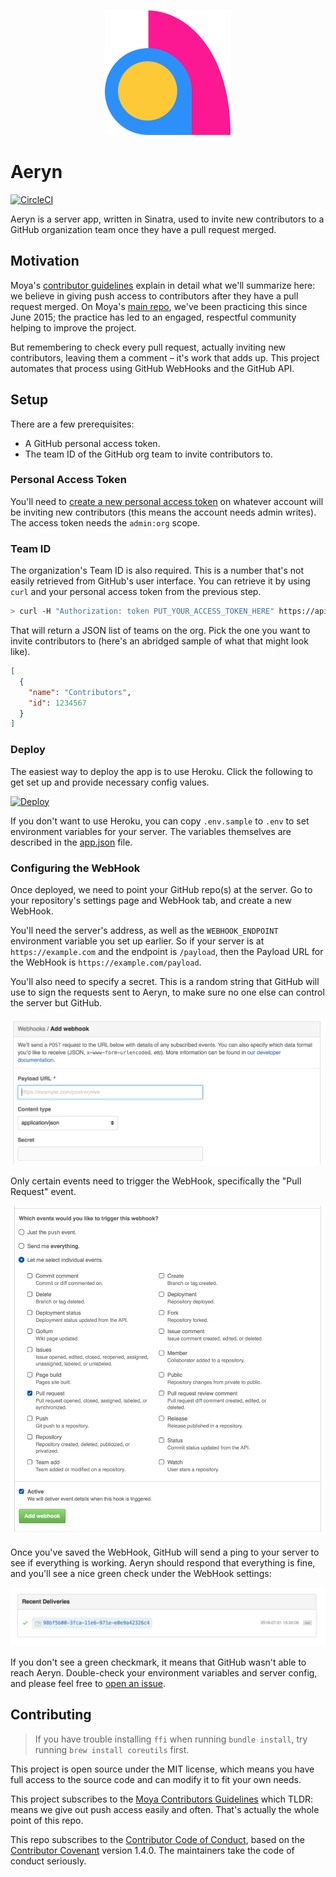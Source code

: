 <p align="center">
  <img height="200" src="design/logo.png" />
</p>

# Aeryn

[![CircleCI](https://circleci.com/gh/Moya/Aeryn.svg?style=svg)](https://circleci.com/gh/Moya/Aeryn)

Aeryn is a server app, written in Sinatra, used to invite new contributors to a GitHub organization team once they have a pull request merged. 

## Motivation

Moya's [contributor guidelines](https://github.com/Moya/contributors) explain in detail what we'll summarize here: we believe in giving push access to contributors after they have a pull request merged. On Moya's [main repo](https://github.com/Moya/Moya), we've been practicing this since June 2015; the practice has led to an engaged, respectful community helping to improve the project.

But remembering to check every pull request, actually inviting new contributors, leaving them a comment – it's work that adds up. This project automates that process using GitHub WebHooks and the GitHub API.

## Setup

There are a few prerequisites:

- A GitHub personal access token.
- The team ID of the GitHub org team to invite contributors to.

### Personal Access Token

You'll need to [create a new personal access token](https://github.com/settings/tokens/new) on whatever account will be inviting new contributors (this means the account needs admin writes). The access token needs the `admin:org` scope.

### Team ID

The organization's Team ID is also required. This is a number that's not easily retrieved from GitHub's user interface. You can retrieve it by using `curl` and your personal access token from the previous step.

```sh
> curl -H "Authorization: token PUT_YOUR_ACCESS_TOKEN_HERE" https://api.github.com/orgs/PUT_YOUR_ORG_NAME_HERE/teams
```

That will return a JSON list of teams on the org. Pick the one you want to invite contributors to (here's an abridged sample of what that might look like).

```json
[
  {
    "name": "Contributors",
    "id": 1234567
  }
]
```

### Deploy

The easiest way to deploy the app is to use Heroku. Click the following to get set up and provide necessary config values.

[![Deploy](https://www.herokucdn.com/deploy/button.png)](https://heroku.com/deploy)

If you don't want to use Heroku, you can copy `.env.sample` to `.env` to set environment variables for your server. The variables themselves are described in the [app.json](app.json) file.

### Configuring the WebHook

Once deployed, we need to point your GitHub repo(s) at the server. Go to your repository's settings page and WebHook tab, and create a new WebHook. 

You'll need the server's address, as well as the `WEBHOOK_ENDPOINT` environment variable you set up earlier. So if your server is at `https://example.com` and the endpoint is `/payload`, then the Payload URL for the WebHook is `https://example.com/payload`.

You'll also need to specify a secret. This is a random string that GitHub will use to sign the requests sent to Aeryn, to make sure no one else can control the server but GitHub.

![New WebHook interface](web/new_web_hook.png)

Only certain events need to trigger the WebHook, specifically the "Pull Request" event.

![New WebHook interface](web/trigger_events.png)

Once you've saved the WebHook, GitHub will send a ping to your server to see if everything is working. Aeryn should respond that everything is fine, and you'll see a nice green check under the WebHook settings:

![New WebHook interface](web/green_check.png)

If you don't see a green checkmark, it means that GitHub wasn't able to reach Aeryn. Double-check your environment variables and server config, and please feel free to [open an issue](https://github.com/Moya/Aeryn/issues/new).

## Contributing

> If you have trouble installing `ffi` when running `bundle install`, try running `brew install coreutils` first.

This project is open source under the MIT license, which means you have full access to the source code and can modify it to fit your own needs.

This project subscribes to the [Moya Contributors Guidelines](https://github.com/Moya/contributors) which TLDR: means we give out push access easily and often. That's actually the whole point of this repo.

This repo subscribes to the [Contributor Code of Conduct](http://contributor-covenant.org/version/1/4/), based on the [Contributor Covenant](http://contributor-covenant.org) version 1.4.0. The maintainers take the code of conduct seriously. 
